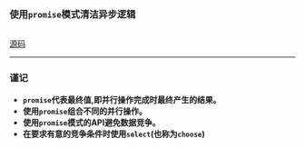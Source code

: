 ### 使用`promise`模式清洁异步逻辑

```javascript
```
[源码](item68/demo.js)

------

### 谨记
+ **`promise`代表最终值,即并行操作完成时最终产生的结果。**
+ **使用`promise`组合不同的并行操作。**
+ **使用`promise`模式的API避免数据竞争。**
+ **在要求有意的竞争条件时使用`select`(也称为`choose`)**
